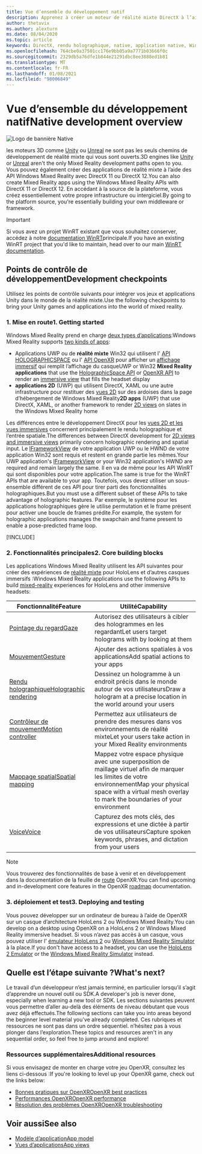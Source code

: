 ```yaml
---
title: Vue d’ensemble du développement natif
description: Apprenez à créer un moteur de réalité mixte DirectX à l’aide des API Windows Mixed Reality directement.
author: thetuvix
ms.author: alexturn
ms.date: 08/04/2020
ms.topic: article
keywords: DirectX, rendu holographique, native, application native, WinRT, application WinRT, API de plateforme, moteur personnalisé, intergiciel, casque de réalité mixte, casque Windows Mixed realisation, casque de réalité virtuelle
ms.openlocfilehash: 764cbe0a37501cc176e9bb05a9a7771b03666f0c
ms.sourcegitcommit: 2329db5a76dfe1b844e21291dbc8ee3888ed1b81
ms.translationtype: MT
ms.contentlocale: fr-FR
ms.lasthandoff: 01/08/2021
ms.locfileid: "98006849"
---
```

# <a name="native-development-overview"></a><span data-ttu-id="e4911-104">Vue d’ensemble du développement natif</span><span class="sxs-lookup"><span data-stu-id="e4911-104">Native development overview</span></span>

![Logo de bannière Native](../images/native_logo_banner.png)

<span data-ttu-id="e4911-106">les moteurs 3D comme [Unity](../unity/unity-development-overview.md) ou [Unreal](../unreal/unreal-development-overview.md) ne sont pas les seuls chemins de développement de réalité mixte qui vous sont ouverts.</span><span class="sxs-lookup"><span data-stu-id="e4911-106">3D engines like [Unity](../unity/unity-development-overview.md) or [Unreal](../unreal/unreal-development-overview.md) aren't the only Mixed Reality development paths open to you.</span></span> <span data-ttu-id="e4911-107">Vous pouvez également créer des applications de réalité mixte à l’aide des API Windows Mixed Reality avec DirectX 11 ou DirectX 12.</span><span class="sxs-lookup"><span data-stu-id="e4911-107">You can also create Mixed Reality apps using the Windows Mixed Reality APIs with DirectX 11 or DirectX 12.</span></span> <span data-ttu-id="e4911-108">En accédant à la source de la plateforme, vous créez essentiellement votre propre infrastructure ou intergiciel.</span><span class="sxs-lookup"><span data-stu-id="e4911-108">By going to the platform source, you're essentially building your own middleware or framework.</span></span> 

> [!IMPORTANT]
> <span data-ttu-id="e4911-109">Si vous avez un projet WinRT existant que vous souhaitez conserver, accédez à notre [documentation WinRT](creating-a-holographic-directx-project.md)principale.</span><span class="sxs-lookup"><span data-stu-id="e4911-109">If you have an existing WinRT project that you'd like to maintain, head over to our main [WinRT documentation](creating-a-holographic-directx-project.md).</span></span> 

## <a name="development-checkpoints"></a><span data-ttu-id="e4911-110">Points de contrôle de développement</span><span class="sxs-lookup"><span data-stu-id="e4911-110">Development checkpoints</span></span>

<span data-ttu-id="e4911-111">Utilisez les points de contrôle suivants pour intégrer vos jeux et applications Unity dans le monde de la réalité mixte.</span><span class="sxs-lookup"><span data-stu-id="e4911-111">Use the following checkpoints to bring your Unity games and applications into the world of mixed reality.</span></span>

### <a name="1-getting-started"></a><span data-ttu-id="e4911-112">1. Mise en route</span><span class="sxs-lookup"><span data-stu-id="e4911-112">1. Getting started</span></span>

<span data-ttu-id="e4911-113">Windows Mixed Reality prend en charge [deux types d’applications](../../design/app-views.md):</span><span class="sxs-lookup"><span data-stu-id="e4911-113">Windows Mixed Reality supports [two kinds of apps](../../design/app-views.md):</span></span>
* <span data-ttu-id="e4911-114">Applications UWP ou de **réalité mixte** Win32 qui utilisent l' [API HOLOGRAPHICSPACE](getting-a-holographicspace.md) ou l' [API OpenXR](openxr.md) pour afficher un [affichage immersif](../../design/app-views.md) qui remplit l’affichage du casque</span><span class="sxs-lookup"><span data-stu-id="e4911-114">UWP or Win32 **Mixed Reality applications** that use the [HolographicSpace API](getting-a-holographicspace.md) or [OpenXR API](openxr.md) to render an [immersive view](../../design/app-views.md) that fills the headset display</span></span>
* <span data-ttu-id="e4911-115">**applications 2D** (UWP) qui utilisent DirectX, XAML ou une autre infrastructure pour restituer des [vues 2D](../../design/app-views.md#2d-views) sur des ardoises dans la page d’hébergement de Windows Mixed Reality</span><span class="sxs-lookup"><span data-stu-id="e4911-115">**2D apps** (UWP) that use DirectX, XAML, or another framework to render [2D views](../../design/app-views.md#2d-views) on slates in the Windows Mixed Reality home</span></span>

<span data-ttu-id="e4911-116">Les différences entre le développement DirectX pour les [vues 2D et les vues immersives](../../design/app-views.md) concernent principalement le rendu holographique et l’entrée spatiale.</span><span class="sxs-lookup"><span data-stu-id="e4911-116">The differences between DirectX development for [2D views and immersive views](../../design/app-views.md) primarily concern holographic rendering and spatial input.</span></span> <span data-ttu-id="e4911-117">Le [IFrameworkView](https://msdn.microsoft.com/library/windows/apps/windows.applicationmodel.core.iframeworkview.aspx) de votre application UWP ou le HWND de votre application Win32 sont requis et restent en grande partie les mêmes.</span><span class="sxs-lookup"><span data-stu-id="e4911-117">Your UWP application's [IFrameworkView](https://msdn.microsoft.com/library/windows/apps/windows.applicationmodel.core.iframeworkview.aspx) or your Win32 application's HWND are required and remain largely the same.</span></span> <span data-ttu-id="e4911-118">Il en va de même pour les API WinRT qui sont disponibles pour votre application.</span><span class="sxs-lookup"><span data-stu-id="e4911-118">The same is true for the WinRT APIs that are available to your app.</span></span> <span data-ttu-id="e4911-119">Toutefois, vous devez utiliser un sous-ensemble différent de ces API pour tirer parti des fonctionnalités holographiques.</span><span class="sxs-lookup"><span data-stu-id="e4911-119">But you must use a different subset of these APIs to take advantage of holographic features.</span></span> <span data-ttu-id="e4911-120">Par exemple, le système pour les applications holographiques gère le utilise permutation et le frame présent pour activer une boucle de frames prédite.</span><span class="sxs-lookup"><span data-stu-id="e4911-120">For example, the system for holographic applications manages the swapchain and frame present to enable a pose-predicted frame loop.</span></span>

[!INCLUDE[](../includes/native-getting-started.md)]

### <a name="2-core-building-blocks"></a><span data-ttu-id="e4911-121">2. Fonctionnalités principales</span><span class="sxs-lookup"><span data-stu-id="e4911-121">2. Core building blocks</span></span>

<span data-ttu-id="e4911-122">Les applications Windows Mixed Reality utilisent les API suivantes pour créer des expériences de [réalité mixte](../../discover/mixed-reality.md) pour HoloLens et d’autres casques immersifs :</span><span class="sxs-lookup"><span data-stu-id="e4911-122">Windows Mixed Reality applications use the following APIs to build [mixed-reality](../../discover/mixed-reality.md) experiences for HoloLens and other immersive headsets:</span></span>

|  <span data-ttu-id="e4911-123">Fonctionnalité</span><span class="sxs-lookup"><span data-stu-id="e4911-123">Feature</span></span>  |  <span data-ttu-id="e4911-124">Utilité</span><span class="sxs-lookup"><span data-stu-id="e4911-124">Capability</span></span>  |
| --- | --- |
| [<span data-ttu-id="e4911-125">Pointage du regard</span><span class="sxs-lookup"><span data-stu-id="e4911-125">Gaze</span></span>](../../design/gaze-and-commit.md) | <span data-ttu-id="e4911-126">Autorisez des utilisateurs à cibler des hologrammes en les regardant</span><span class="sxs-lookup"><span data-stu-id="e4911-126">Let users target holograms with by looking at them</span></span> |
| [<span data-ttu-id="e4911-127">Mouvement</span><span class="sxs-lookup"><span data-stu-id="e4911-127">Gesture</span></span>](../../design/gaze-and-commit.md#composite-gestures) | <span data-ttu-id="e4911-128">Ajouter des actions spatiales à vos applications</span><span class="sxs-lookup"><span data-stu-id="e4911-128">Add spatial actions to your apps</span></span> |
| [<span data-ttu-id="e4911-129">Rendu holographique</span><span class="sxs-lookup"><span data-stu-id="e4911-129">Holographic rendering</span></span>](../platform-capabilities-and-apis/rendering.md) | <span data-ttu-id="e4911-130">Dessinez un hologramme à un endroit précis dans le monde autour de vos utilisateurs</span><span class="sxs-lookup"><span data-stu-id="e4911-130">Draw a hologram at a precise location in the world around your users</span></span> |
| [<span data-ttu-id="e4911-131">Contrôleur de mouvement</span><span class="sxs-lookup"><span data-stu-id="e4911-131">Motion controller</span></span>](../../design/motion-controllers.md) | <span data-ttu-id="e4911-132">Permettez aux utilisateurs de prendre des mesures dans vos environnements de réalité mixte</span><span class="sxs-lookup"><span data-stu-id="e4911-132">Let your users take action in your Mixed Reality environments</span></span> |
| [<span data-ttu-id="e4911-133">Mappage spatial</span><span class="sxs-lookup"><span data-stu-id="e4911-133">Spatial mapping</span></span>](../../design/spatial-mapping.md) | <span data-ttu-id="e4911-134">Mappez votre espace physique avec une superposition de maillage virtuel afin de marquer les limites de votre environnement</span><span class="sxs-lookup"><span data-stu-id="e4911-134">Map your physical space with a virtual mesh overlay to mark the boundaries of your environment</span></span> |
| [<span data-ttu-id="e4911-135">Voice</span><span class="sxs-lookup"><span data-stu-id="e4911-135">Voice</span></span>](../../design/voice-input.md) | <span data-ttu-id="e4911-136">Capturez des mots clés, des expressions et une dictée à partir de vos utilisateurs</span><span class="sxs-lookup"><span data-stu-id="e4911-136">Capture spoken keywords, phrases, and dictation from your users</span></span> |
 
> [!NOTE]
> <span data-ttu-id="e4911-137">Vous trouverez des fonctionnalités de base à venir et en développement dans la documentation de la feuille de [route](openxr.md#roadmap) OpenXR.</span><span class="sxs-lookup"><span data-stu-id="e4911-137">You can find upcoming and in-development core features in the OpenXR [roadmap](openxr.md#roadmap) documentation.</span></span>

### <a name="3-deploying-and-testing"></a><span data-ttu-id="e4911-138">3. déploiement et test</span><span class="sxs-lookup"><span data-stu-id="e4911-138">3. Deploying and testing</span></span>

<span data-ttu-id="e4911-139">Vous pouvez développer sur un ordinateur de bureau à l’aide de OpenXR sur un casque d’architecture HoloLens 2 ou Windows Mixed Reality.</span><span class="sxs-lookup"><span data-stu-id="e4911-139">You can develop on a desktop using OpenXR on a HoloLens 2 or Windows Mixed Reality immersive headset.</span></span>  <span data-ttu-id="e4911-140">Si vous n’avez pas accès à un casque, vous pouvez utiliser l' [émulateur HoloLens 2](../platform-capabilities-and-apis/using-the-hololens-emulator.md) ou [Windows Mixed Reality Simulator](../platform-capabilities-and-apis/using-the-windows-mixed-reality-simulator.md) à la place.</span><span class="sxs-lookup"><span data-stu-id="e4911-140">If you don't have access to a headset, you can use the [HoloLens 2 Emulator](../platform-capabilities-and-apis/using-the-hololens-emulator.md) or the [Windows Mixed Reality Simulator](../platform-capabilities-and-apis/using-the-windows-mixed-reality-simulator.md) instead.</span></span>

## <a name="whats-next"></a><span data-ttu-id="e4911-141">Quelle est l’étape suivante ?</span><span class="sxs-lookup"><span data-stu-id="e4911-141">What's next?</span></span>

<span data-ttu-id="e4911-142">Le travail d’un développeur n’est jamais terminé, en particulier lorsqu’il s’agit d’apprendre un nouvel outil ou SDK.</span><span class="sxs-lookup"><span data-stu-id="e4911-142">A developer's job is never done, especially when learning a new tool or SDK.</span></span> <span data-ttu-id="e4911-143">Les sections suivantes peuvent vous permettre d’aller au-delà des éléments de niveau débutant que vous avez déjà effectués.</span><span class="sxs-lookup"><span data-stu-id="e4911-143">The following sections can take you into areas beyond the beginner level material you've already completed.</span></span> <span data-ttu-id="e4911-144">Ces rubriques et ressources ne sont pas dans un ordre séquentiel. n’hésitez pas à vous plonger dans l’exploration.</span><span class="sxs-lookup"><span data-stu-id="e4911-144">These topics and resources aren't in any sequential order, so feel free to jump around and explore!</span></span>

### <a name="additional-resources"></a><span data-ttu-id="e4911-145">Ressources supplémentaires</span><span class="sxs-lookup"><span data-stu-id="e4911-145">Additional resources</span></span>

<span data-ttu-id="e4911-146">Si vous envisagez de monter en charge votre jeu OpenXR, consultez les liens ci-dessous :</span><span class="sxs-lookup"><span data-stu-id="e4911-146">If you're looking to level up your OpenXR game, check out the links below:</span></span>

* [<span data-ttu-id="e4911-147">Bonnes pratiques sur OpenXR</span><span class="sxs-lookup"><span data-stu-id="e4911-147">OpenXR best practices</span></span>](openxr-best-practices.md)
* [<span data-ttu-id="e4911-148">Performances OpenXR</span><span class="sxs-lookup"><span data-stu-id="e4911-148">OpenXR performance</span></span>](openxr-performance.md)
* [<span data-ttu-id="e4911-149">Résolution des problèmes OpenXR</span><span class="sxs-lookup"><span data-stu-id="e4911-149">OpenXR troubleshooting</span></span>](openxr-troubleshooting.md)

## <a name="see-also"></a><span data-ttu-id="e4911-150">Voir aussi</span><span class="sxs-lookup"><span data-stu-id="e4911-150">See also</span></span>
* [<span data-ttu-id="e4911-151">Modèle d’application</span><span class="sxs-lookup"><span data-stu-id="e4911-151">App model</span></span>](../../design/app-model.md)
* [<span data-ttu-id="e4911-152">Vues d’applications</span><span class="sxs-lookup"><span data-stu-id="e4911-152">App views</span></span>](../../design/app-views.md)
